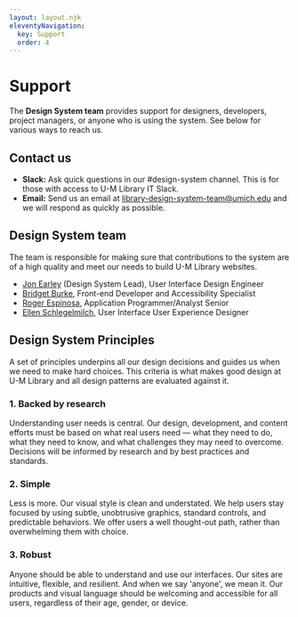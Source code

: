 ```yaml
---
layout: layout.njk
eleventyNavigation:
  key: Support
  order: 4
---
```


# Support

The **Design System team** provides support for designers, developers, project managers, or anyone who is using the system. See below for various ways to reach us.

## Contact us

- **Slack:** Ask quick questions in our #design-system channel. This is for those with access to U-M Library IT Slack.
- **Email:** Send us an email at library-design-system-team@umich.edu and we will respond as quickly as possible.

## Design System team

The team is responsible for making sure that contributions to the system are of a high quality and meet our needs to build U-M Library websites.

- [Jon Earley](https://preview.lib.umich.edu/users/earleyj) (Design System Lead), User Interface Design Engineer
- [Bridget Burke](https://preview.lib.umich.edu/users/burkebri), Front-end Developer and Accessibility Specialist
- [Roger Espinosa](https://preview.lib.umich.edu/users/roger), Application Programmer/Analyst Senior
- [Ellen Schlegelmilch](https://preview.lib.umich.edu/users/elleande), User Interface User Experience Designer

## Design System Principles

A set of principles underpins all our design decisions and guides us when we need to make hard choices. This criteria is what makes good design at U-M Library and all design patterns are evaluated against it.

### 1. Backed by research

Understanding user needs is central. Our design, development, and content efforts must be based on what real users need — what they need to do, what they need to know, and what challenges they may need to overcome. Decisions will be informed by research and by best practices and standards.

### 2. Simple

Less is more. Our visual style is clean and understated. We help users stay focused by using subtle, unobtrusive graphics, standard controls, and predictable behaviors. We offer users a well thought-out path, rather than overwhelming them with choice.

### 3. Robust

Anyone should be able to understand and use our interfaces. Our sites are intuitive, flexible, and resilient. And when we say 'anyone', we mean it. Our products and visual language should be welcoming and accessible for all users, regardless of their age, gender, or device.

